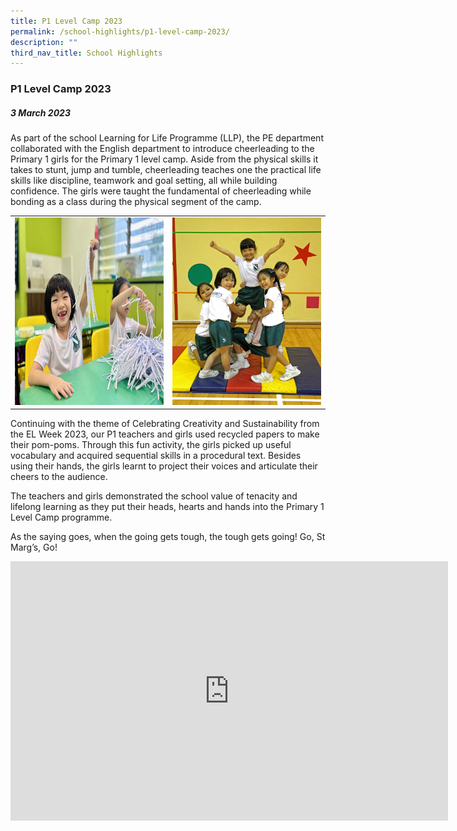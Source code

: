 ```yaml
---
title: P1 Level Camp 2023
permalink: /school-highlights/p1-level-camp-2023/
description: ""
third_nav_title: School Highlights
---
```

### P1 Level Camp 2023

##### 3 March 2023

As part of the school Learning for Life Programme (LLP),  the PE department collaborated with the English department to introduce cheerleading to the Primary 1 girls for the Primary 1 level camp.
Aside from the physical skills it takes to stunt, jump and tumble, cheerleading teaches one the practical life skills like discipline, teamwork and goal setting, all while building confidence. The girls were taught the fundamental of cheerleading while bonding as a class during the physical segment of the camp.

<table>
<tbody><tr>
		<td><img alt="p1camp01" src="/images/P1 Level Camp 2023/p1camp01.jpg" style="width:500px;height:300px;"> </td>
		<td><img alt="p1camp02" src="/images/P1 Level Camp 2023/p1camp02.JPG" style="width:500px;height:300px;"> </td>
</tr></tbody></table>	

Continuing with the theme of Celebrating Creativity and Sustainability from the EL Week 2023, our P1 teachers and girls used recycled papers to make their pom-poms. Through this fun activity, the girls picked up useful vocabulary and acquired sequential skills in a procedural text. Besides using their hands, the girls learnt to project their voices and articulate their cheers to the audience.

The teachers and girls demonstrated the school value of tenacity and lifelong learning as they put their heads, hearts and hands into the Primary 1 Level Camp programme. 

As the saying goes, when the going gets tough, the tough gets going! Go, St Marg’s, Go!

<center><iframe allowfullscreen="" allow="accelerometer; autoplay; clipboard-write; encrypted-media; gyroscope; picture-in-picture; web-share" frameborder="0" title="YouTube video player" src="https://www.youtube.com/embed/doWHPRSUeAQ" height="415" width="700"></iframe></center>